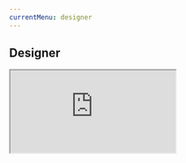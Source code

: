 ```yaml
---
currentMenu: designer
---
```


## Designer

<iframe src="https://phonetworks.github.io/gapp-build/index.html?nobrand=1"></iframe>